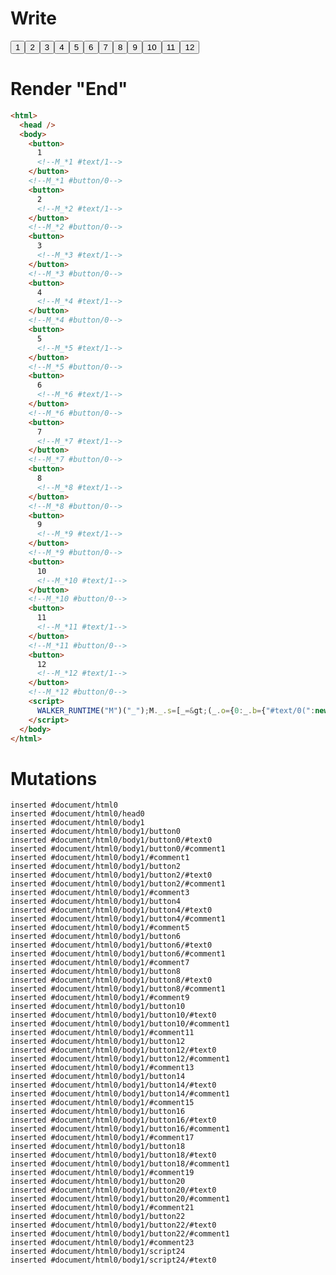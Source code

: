 # Write
  <button>1<!--M_*1 #text/1--></button><!--M_*1 #button/0--><button>2<!--M_*2 #text/1--></button><!--M_*2 #button/0--><button>3<!--M_*3 #text/1--></button><!--M_*3 #button/0--><button>4<!--M_*4 #text/1--></button><!--M_*4 #button/0--><button>5<!--M_*5 #text/1--></button><!--M_*5 #button/0--><button>6<!--M_*6 #text/1--></button><!--M_*6 #button/0--><button>7<!--M_*7 #text/1--></button><!--M_*7 #button/0--><button>8<!--M_*8 #text/1--></button><!--M_*8 #button/0--><button>9<!--M_*9 #text/1--></button><!--M_*9 #button/0--><button>10<!--M_*10 #text/1--></button><!--M_*10 #button/0--><button>11<!--M_*11 #text/1--></button><!--M_*11 #button/0--><button>12<!--M_*12 #text/1--></button><!--M_*12 #button/0--><script>WALKER_RUNTIME("M")("_");M._.s=[_=>(_.o={0:_.b={"#text/0(":new Map(_.a=[[0,_.c={num:1}],[1,_.d={num:2}],[2,_.e={num:3}],[3,_.f={num:4}],[4,_.g={num:5}],[5,_.h={num:6}],[6,_.i={num:7}],[7,_.j={num:8}],[8,_.k={num:9}],[9,_.l={num:10}],[10,_.m={num:11}],[11,_.n={num:12}]])},1:_.c,2:_.d,3:_.e,4:_.f,5:_.g,6:_.h,7:_.i,8:_.j,9:_.k,10:_.l,11:_.m,12:_.n},_.c._=_.d._=_.e._=_.f._=_.g._=_.h._=_.i._=_.j._=_.k._=_.l._=_.m._=_.n._=_.b,_.o)];M._.e=[1,"packages/translator-tags/src/__tests__/fixtures/basic-nested-scope-for/template.marko_1_num",2,"packages/translator-tags/src/__tests__/fixtures/basic-nested-scope-for/template.marko_1_num",3,"packages/translator-tags/src/__tests__/fixtures/basic-nested-scope-for/template.marko_1_num",4,"packages/translator-tags/src/__tests__/fixtures/basic-nested-scope-for/template.marko_1_num",5,"packages/translator-tags/src/__tests__/fixtures/basic-nested-scope-for/template.marko_1_num",6,"packages/translator-tags/src/__tests__/fixtures/basic-nested-scope-for/template.marko_1_num",7,"packages/translator-tags/src/__tests__/fixtures/basic-nested-scope-for/template.marko_1_num",8,"packages/translator-tags/src/__tests__/fixtures/basic-nested-scope-for/template.marko_1_num",9,"packages/translator-tags/src/__tests__/fixtures/basic-nested-scope-for/template.marko_1_num",10,"packages/translator-tags/src/__tests__/fixtures/basic-nested-scope-for/template.marko_1_num",11,"packages/translator-tags/src/__tests__/fixtures/basic-nested-scope-for/template.marko_1_num",12,"packages/translator-tags/src/__tests__/fixtures/basic-nested-scope-for/template.marko_1_num"];M._.d=1;M._.w()</script>


# Render "End"
```html
<html>
  <head />
  <body>
    <button>
      1
      <!--M_*1 #text/1-->
    </button>
    <!--M_*1 #button/0-->
    <button>
      2
      <!--M_*2 #text/1-->
    </button>
    <!--M_*2 #button/0-->
    <button>
      3
      <!--M_*3 #text/1-->
    </button>
    <!--M_*3 #button/0-->
    <button>
      4
      <!--M_*4 #text/1-->
    </button>
    <!--M_*4 #button/0-->
    <button>
      5
      <!--M_*5 #text/1-->
    </button>
    <!--M_*5 #button/0-->
    <button>
      6
      <!--M_*6 #text/1-->
    </button>
    <!--M_*6 #button/0-->
    <button>
      7
      <!--M_*7 #text/1-->
    </button>
    <!--M_*7 #button/0-->
    <button>
      8
      <!--M_*8 #text/1-->
    </button>
    <!--M_*8 #button/0-->
    <button>
      9
      <!--M_*9 #text/1-->
    </button>
    <!--M_*9 #button/0-->
    <button>
      10
      <!--M_*10 #text/1-->
    </button>
    <!--M_*10 #button/0-->
    <button>
      11
      <!--M_*11 #text/1-->
    </button>
    <!--M_*11 #button/0-->
    <button>
      12
      <!--M_*12 #text/1-->
    </button>
    <!--M_*12 #button/0-->
    <script>
      WALKER_RUNTIME("M")("_");M._.s=[_=&gt;(_.o={0:_.b={"#text/0(":new Map(_.a=[[0,_.c={num:1}],[1,_.d={num:2}],[2,_.e={num:3}],[3,_.f={num:4}],[4,_.g={num:5}],[5,_.h={num:6}],[6,_.i={num:7}],[7,_.j={num:8}],[8,_.k={num:9}],[9,_.l={num:10}],[10,_.m={num:11}],[11,_.n={num:12}]])},1:_.c,2:_.d,3:_.e,4:_.f,5:_.g,6:_.h,7:_.i,8:_.j,9:_.k,10:_.l,11:_.m,12:_.n},_.c._=_.d._=_.e._=_.f._=_.g._=_.h._=_.i._=_.j._=_.k._=_.l._=_.m._=_.n._=_.b,_.o)];M._.e=[1,"packages/translator-tags/src/__tests__/fixtures/basic-nested-scope-for/template.marko_1_num",2,"packages/translator-tags/src/__tests__/fixtures/basic-nested-scope-for/template.marko_1_num",3,"packages/translator-tags/src/__tests__/fixtures/basic-nested-scope-for/template.marko_1_num",4,"packages/translator-tags/src/__tests__/fixtures/basic-nested-scope-for/template.marko_1_num",5,"packages/translator-tags/src/__tests__/fixtures/basic-nested-scope-for/template.marko_1_num",6,"packages/translator-tags/src/__tests__/fixtures/basic-nested-scope-for/template.marko_1_num",7,"packages/translator-tags/src/__tests__/fixtures/basic-nested-scope-for/template.marko_1_num",8,"packages/translator-tags/src/__tests__/fixtures/basic-nested-scope-for/template.marko_1_num",9,"packages/translator-tags/src/__tests__/fixtures/basic-nested-scope-for/template.marko_1_num",10,"packages/translator-tags/src/__tests__/fixtures/basic-nested-scope-for/template.marko_1_num",11,"packages/translator-tags/src/__tests__/fixtures/basic-nested-scope-for/template.marko_1_num",12,"packages/translator-tags/src/__tests__/fixtures/basic-nested-scope-for/template.marko_1_num"];M._.d=1;M._.w()
    </script>
  </body>
</html>
```

# Mutations
```
inserted #document/html0
inserted #document/html0/head0
inserted #document/html0/body1
inserted #document/html0/body1/button0
inserted #document/html0/body1/button0/#text0
inserted #document/html0/body1/button0/#comment1
inserted #document/html0/body1/#comment1
inserted #document/html0/body1/button2
inserted #document/html0/body1/button2/#text0
inserted #document/html0/body1/button2/#comment1
inserted #document/html0/body1/#comment3
inserted #document/html0/body1/button4
inserted #document/html0/body1/button4/#text0
inserted #document/html0/body1/button4/#comment1
inserted #document/html0/body1/#comment5
inserted #document/html0/body1/button6
inserted #document/html0/body1/button6/#text0
inserted #document/html0/body1/button6/#comment1
inserted #document/html0/body1/#comment7
inserted #document/html0/body1/button8
inserted #document/html0/body1/button8/#text0
inserted #document/html0/body1/button8/#comment1
inserted #document/html0/body1/#comment9
inserted #document/html0/body1/button10
inserted #document/html0/body1/button10/#text0
inserted #document/html0/body1/button10/#comment1
inserted #document/html0/body1/#comment11
inserted #document/html0/body1/button12
inserted #document/html0/body1/button12/#text0
inserted #document/html0/body1/button12/#comment1
inserted #document/html0/body1/#comment13
inserted #document/html0/body1/button14
inserted #document/html0/body1/button14/#text0
inserted #document/html0/body1/button14/#comment1
inserted #document/html0/body1/#comment15
inserted #document/html0/body1/button16
inserted #document/html0/body1/button16/#text0
inserted #document/html0/body1/button16/#comment1
inserted #document/html0/body1/#comment17
inserted #document/html0/body1/button18
inserted #document/html0/body1/button18/#text0
inserted #document/html0/body1/button18/#comment1
inserted #document/html0/body1/#comment19
inserted #document/html0/body1/button20
inserted #document/html0/body1/button20/#text0
inserted #document/html0/body1/button20/#comment1
inserted #document/html0/body1/#comment21
inserted #document/html0/body1/button22
inserted #document/html0/body1/button22/#text0
inserted #document/html0/body1/button22/#comment1
inserted #document/html0/body1/#comment23
inserted #document/html0/body1/script24
inserted #document/html0/body1/script24/#text0
```